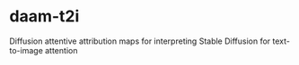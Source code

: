 # daam-t2i
Diffusion attentive attribution maps for interpreting Stable Diffusion for text-to-image attention
